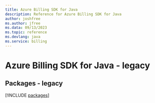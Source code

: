 ```yaml
---
title: Azure Billing SDK for Java
description: Reference for Azure Billing SDK for Java
author: joshfree
ms.author: jfree
ms.data: 09/13/2023
ms.topic: reference
ms.devlang: java
ms.service: billing
---
```

# Azure Billing SDK for Java - legacy
## Packages - legacy
[!INCLUDE [packages](billing-index.md)]